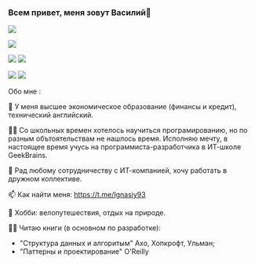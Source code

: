 ### Всем привет, меня зовут Василий👋

![](https://komarev.com/ghpvc/?username=Ignasiya)

![](https://github-profile-summary-cards.vercel.app/api/cards/profile-details?username=Ignasiya&theme=solarized_dark)

![](https://github-profile-summary-cards.vercel.app/api/cards/most-commit-language?username=Ignasiya&theme=solarized_dark) 
![](https://github-profile-summary-cards.vercel.app/api/cards/repos-per-language?username=Ignasiya&theme=solarized_dark)

![](https://github-profile-summary-cards.vercel.app/api/cards/stats?username=Ignasiya&theme=solarized_dark) 
![](https://github-profile-summary-cards.vercel.app/api/cards/productive-time?username=Ignasiya&theme=solarized_dark)

Обо мне :

🔭 У меня высшее экономическое образование (финансы и кредит), технический английский.

👩‍💻 Со школьных времен хотелось научиться програмированию, но по разным обътоятельствам не нашлось время. 
Исполняю мечту, в настоящее время учусь на программиста-разработчика в ИТ-школе GeekBrains.

👯 Рад любому сотрудничеству с ИТ-компанией, хочу работать в дружном коллективе.

📫 Как найти меня: https://t.me/Ignasiy93

🌱 Хобби: велопутешествия, отдых на природе. 

👩‍💻 Читаю книги (в основном по разработке): 

* "Структура данных и алгоритым" Ахо, Хопкрофт, Ульман;
* "Паттерны и проектирование" O'Reilly
